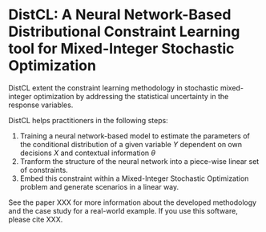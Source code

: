 # DistCL: A Neural Network-Based Distributional Constraint Learning tool for Mixed-Integer Stochastic Optimization

DistCL extent the constraint learning methodology in stochastic mixed-integer optimization by addressing the statistical uncertainty in the response variables. 

DistCL helps practitioners in the following steps:

1. Training a neural network-based model to estimate the parameters of the conditional distribution of a given variable $Y$ dependent on own decisions $X$ and contextual information $\theta$
2. Tranform the structure of the neural network into a piece-wise linear set of constraints.
3. Embed this constraint within a Mixed-Integer Stochastic Optimization problem and generate scenarios in a linear way.


See the paper XXX for more information about the developed methodology and the case study for a real-world example. If you use this software, please cite XXX.
